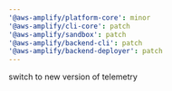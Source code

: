 ```yaml
---
'@aws-amplify/platform-core': minor
'@aws-amplify/cli-core': patch
'@aws-amplify/sandbox': patch
'@aws-amplify/backend-cli': patch
'@aws-amplify/backend-deployer': patch
---
```


switch to new version of telemetry
